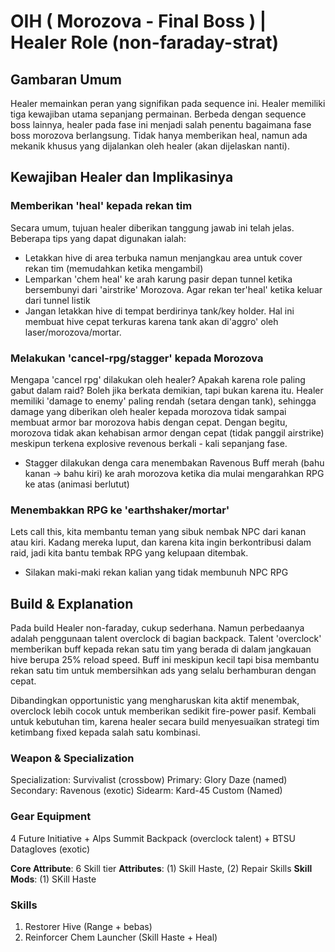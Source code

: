 # OIH ( Morozova - Final Boss ) | Healer Role (non-faraday-strat)

## Gambaran Umum

Healer memainkan peran yang signifikan pada sequence ini. Healer memiliki tiga kewajiban utama sepanjang permainan. Berbeda dengan sequence boss lainnya, healer pada fase ini menjadi salah penentu bagaimana fase boss morozova berlangsung. Tidak hanya memberikan heal, namun ada mekanik khusus yang dijalankan oleh healer (akan dijelaskan nanti).

## Kewajiban Healer dan Implikasinya

### Memberikan 'heal' kepada rekan tim
Secara umum, tujuan healer diberikan tanggung jawab ini telah jelas. Beberapa tips yang dapat digunakan ialah:
* Letakkan hive di area terbuka namun menjangkau area untuk cover rekan tim (memudahkan ketika mengambil)
* Lemparkan 'chem heal' ke arah karung pasir depan tunnel ketika bersembunyi dari 'airstrike' Morozova. Agar rekan ter'heal' ketika keluar dari tunnel listik
* Jangan letakkan hive di tempat berdirinya tank/key holder. Hal ini membuat hive cepat terkuras karena tank akan di'aggro' oleh laser/morozova/mortar.

### Melakukan 'cancel-rpg/stagger' kepada Morozova
Mengapa 'cancel rpg' dilakukan oleh healer? Apakah karena role paling gabut dalam raid? Boleh jika berkata demikian, tapi bukan karena itu. Healer memiliki 'damage to enemy' paling rendah (setara dengan tank), sehingga damage yang diberikan oleh healer kepada morozova tidak sampai membuat armor bar morozova habis dengan cepat. Dengan begitu, morozova tidak akan kehabisan armor dengan cepat (tidak panggil airstrike) meskipun terkena explosive revenous berkali - kali sepanjang fase.
* Stagger dilakukan denga cara menembakan Ravenous Buff merah (bahu kanan -> bahu kiri) ke arah morozova ketika dia mulai mengarahkan RPG ke atas (animasi berlutut)

### Menembakkan RPG ke 'earthshaker/mortar'
Lets call this, kita membantu teman yang sibuk nembak NPC dari kanan atau kiri. Kadang mereka luput, dan karena kita ingin berkontribusi dalam raid, jadi kita bantu tembak RPG yang kelupaan ditembak.
* Silakan maki-maki rekan kalian yang tidak membunuh NPC RPG

## Build & Explanation

Pada build Healer non-faraday, cukup sederhana. Namun perbedaanya adalah penggunaan talent overclock di bagian backpack. Talent 'overclock' memberikan buff kepada rekan satu tim yang berada di dalam jangkauan hive berupa 25% reload speed. Buff ini meskipun kecil tapi bisa membantu rekan satu tim untuk membersihkan ads yang selalu berhamburan dengan cepat.

Dibandingkan opportunistic yang mengharuskan kita aktif menembak, overclock lebih cocok untuk memberikan sedikit fire-power pasif. Kembali untuk kebutuhan tim, karena healer secara build menyesuaikan strategi tim ketimbang fixed kepada salah satu kombinasi.

### Weapon & Specialization
Specialization: Survivalist (crossbow)
Primary: Glory Daze (named)
Secondary: Ravenous (exotic)
Sidearm: Kard-45 Custom (Named)

### Gear Equipment
4 Future Initiative + Alps Summit Backpack (overclock talent) + BTSU Datagloves (exotic)

**Core Attribute**: 6 Skill tier
**Attributes**: (1) Skill Haste, (2) Repair Skills
**Skill Mods**: (1) SKill Haste

### Skills
1. Restorer Hive (Range + bebas)
2. Reinforcer Chem Launcher (Skill Haste + Heal)
